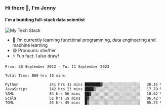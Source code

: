 ### Hi there 👋, I'm Jenny
#### I'm a budding full-stack data scientist

![My Tech Stack](https://github-readme-tech-stack.vercel.app/api/cards?fontFamily=Roboto+&lineCount=2&titleAlign=center&align=center&theme=catppuccin_mocha&line1=python%2Cpython%2C3776AB%3Bscala%2Cscala%2CDC322F%3Bdatabricks%2Cdatabricks%2CFF3621%3Bdocker%2Cdocker%2C2496ED%3B&line2=amazonaws%2Caws%2C232F3E%3Bdatabricks%2CFF3621%3Bpytorch%2Cpytorch%2CEE4C2C%3Bmlflow%2Cmlflow%2C0194E2%3B)


- 🌱 I’m currently learning functional programming, data engineering and machine learning
- 😄 Pronouns: she/her 
- ⚡ Fun fact: I also draw! 

<!--START_SECTION:waka-->

```txt
From: 30 September 2022 - To: 11 September 2023

Total Time: 800 hrs 10 mins

Python              241 hrs 13 mins ███████▓░░░░░░░░░░░░░░░░░   30.15 %
JavaScript          142 hrs 23 mins ████▒░░░░░░░░░░░░░░░░░░░░   17.79 %
YAML                84 hrs 56 mins  ██▓░░░░░░░░░░░░░░░░░░░░░░   10.62 %
Scala               51 hrs 19 mins  █▓░░░░░░░░░░░░░░░░░░░░░░░   06.42 %
TOML                45 hrs 49 mins  █▒░░░░░░░░░░░░░░░░░░░░░░░   05.73 %
```

<!--END_SECTION:waka-->
